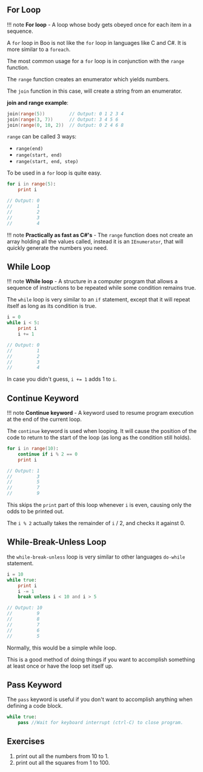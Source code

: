 ## For Loop

!!! note
    **For loop** - A loop whose body gets obeyed once for each item in a sequence.

A `for` loop in Boo is not like the `for` loop in languages like C and C#. It is more similar to a `foreach`.

The most common usage for a `for` loop is in conjunction with the `range` function.

The `range` function creates an enumerator which yields numbers.

The `join` function in this case, will create a string from an enumerator.

**join and range example**:

```boo
join(range(5))         // Output: 0 1 2 3 4
join(range(3, 7))      // Output: 3 4 5 6
join(range(0, 10, 2))  // Output: 0 2 4 6 8
```

`range` can be called 3 ways:

* `range(end)`
* `range(start, end)`
* `range(start, end, step)`

To be used in a `for` loop is quite easy.

```boo
for i in range(5):
    print i

// Output: 0
//         1
//         2
//         3
//         4
```

!!! note
    **Practically as fast as C#'s** - The `range` function does not create an array holding all the values called, instead it is an `IEnumerator`, that will quickly generate the numbers you need.


## While Loop

!!! note
    **While loop** - A structure in a computer program that allows a sequence of instructions to be repeated while some condition remains true.

The `while` loop is very similar to an `if` statement, except that it will repeat itself as long as its condition is true.

```boo
i = 0
while i < 5:
    print i
    i += 1

// Output: 0
//         1
//         2
//         3
//         4
```

In case you didn't guess, `i += 1` adds 1 to `i`.


## Continue Keyword

!!! note
    **Continue keyword** - A keyword used to resume program execution at the end of the current loop.

The `continue` keyword is used when looping. It will cause the position of the code to return to the start of the loop (as long as the condition still holds).

```boo
for i in range(10):
    continue if i % 2 == 0
    print i

// Output: 1
//         3
//         5
//         7
//         9
```

This skips the `print` part of this loop whenever `i` is even, causing only the odds to be printed out.

The `i % 2` actually takes the remainder of `i` / 2, and checks it against 0.


## While-Break-Unless Loop

the `while-break-unless` loop is very similar to other languages `do-while` statement.

```boo
i = 10
while true:
    print i
    i -= 1
    break unless i < 10 and i > 5

// Output: 10
//         9
//         8
//         7
//         6
//         5
```

Normally, this would be a simple while loop.

This is a good method of doing things if you want to accomplish something at least once or have the loop set itself up.


## Pass Keyword

The `pass` keyword is useful if you don't want to accomplish anything when defining a code block.

```boo
while true:
    pass //Wait for keyboard interrupt (ctrl-C) to close program.
```


## Exercises

1. print out all the numbers from 10 to 1.
2. print out all the squares from 1 to 100.

